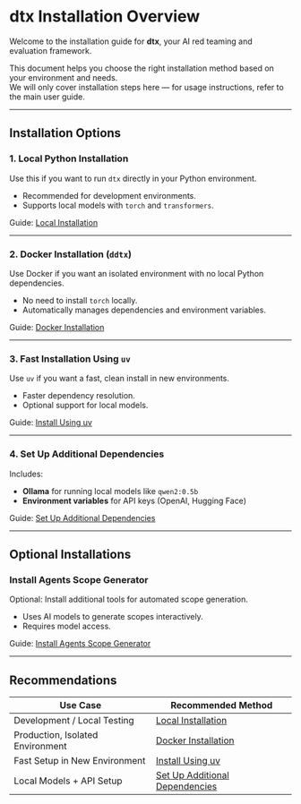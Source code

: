 # dtx Installation Overview

Welcome to the installation guide for **dtx**, your AI red teaming and evaluation framework.

This document helps you choose the right installation method based on your environment and needs.  
We will only cover installation steps here — for usage instructions, refer to the main user guide.

---

## Installation Options

### 1. Local Python Installation

Use this if you want to run `dtx` directly in your Python environment.

- Recommended for development environments.
- Supports local models with `torch` and `transformers`.

Guide: [Local Installation](2_install_local.md)

---

### 2. Docker Installation (`ddtx`)

Use Docker if you want an isolated environment with no local Python dependencies.

- No need to install `torch` locally.
- Automatically manages dependencies and environment variables.

Guide: [Docker Installation](3_install_docker.md)

---

### 3. Fast Installation Using `uv`

Use `uv` if you want a fast, clean install in new environments.

- Faster dependency resolution.
- Optional support for local models.

Guide: [Install Using uv](4_install_uv.md)

---

### 4. Set Up Additional Dependencies

Includes:
- **Ollama** for running local models like `qwen2:0.5b`
- **Environment variables** for API keys (OpenAI, Hugging Face)

Guide: [Set Up Additional Dependencies](5_setup_additional_dependencies.md)

---

## Optional Installations

### Install Agents Scope Generator

Optional: Install additional tools for automated scope generation.

- Uses AI models to generate scopes interactively.
- Requires model access.

Guide: [Install Agents Scope Generator](install-scope-generator.md)

---

## Recommendations

| Use Case                          | Recommended Method            |
|-----------------------------------|-------------------------------|
| Development / Local Testing       | [Local Installation](2_install_local.md) |
| Production, Isolated Environment  | [Docker Installation](3_install_docker.md) |
| Fast Setup in New Environment     | [Install Using uv](4_install_uv.md) |
| Local Models + API Setup          | [Set Up Additional Dependencies](5_setup_additional_dependencies.md) |

